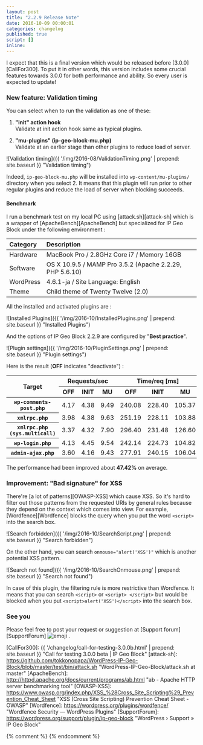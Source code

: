 ```yaml
---
layout: post
title: "2.2.9 Release Note"
date: 2016-10-09 00:00:01
categories: changelog
published: true
script: []
inline:
---
```


I expect that this is a final version which would be released before [3.0.0]
[CallFor300]. To put it in other words, this version includes some crucial 
features towards 3.0.0 for both performance and ability. So every user is 
expected to update!

<!--more-->

### New feature: Validation timing ###

You can select when to run the validation as one of these:

1. **"init" action hook**  
   Validate at init action hook same as typical plugins.

2. **"mu-plugins" (ip-geo-block-mu.php)**  
   Validate at an earlier stage than other plugins to reduce load of server.

![Validation timing]({{ '/img/2016-08/ValidationTiming.png' | prepend: site.baseurl }}
 "Validation timing")

Indeed, `ip-geo-block-mu.php` will be installed into `wp-content/mu-plugins/` 
directory when you select 2. It means that this plugin will run prior to other
regular plugins and reduce the load of server when blocking succeeds.

#### Benchmark ####

I run a benchmark test on my local PC using [attack.sh][attack-sh] which is a 
wrapper of [ApacheBench][ApacheBench] but specialized for IP Geo Block under 
the following environment :

| Category      | Description                                                  |
|:--------------|:-------------------------------------------------------------|
| Hardware      | MacBook Pro / 2.8GHz Core i7 / Memory 16GB                   |
| Software      | OS X 10.9.5 / MAMP Pro 3.5.2 (Apache 2.2.29, PHP 5.6.10)     |
| WordPress     | 4.6.1-ja / Site Language: English                            |
| Theme         | Child theme of Twenty Twelve (2.0)                           |

All the installed and activated plugins are :

![Installed Plugins]({{ '/img/2016-10/InstalledPlugins.png' | prepend: site.baseurl }}
 "Installed Plugins")

And the options of IP Geo Block 2.2.9 are configured by "**Best practice**".

![Plugin settings]({{ '/img/2016-10/PluginSettings.png' | prepend: site.baseurl }}
 "Plugin settings")

Here is the result (**OFF** indicates "deactivate") :

<div class="table-responsive">
	<table class="table">
		<thead>
			<tr>
				<th rowspan="2">Target</th>
				<th colspan="3">Requests/sec</th>
				<th colspan="3">Time/req [ms]</th>
			</tr>
			<tr>
				<th>OFF</th>
				<th>INIT</th>
				<th>MU</th>
				<th>OFF</th>
				<th>INIT</th>
				<th>MU</th>
			</tr>
		</thead>
		<tbody>
			<tr>
				<th><code>wp-comments-post.php</code></th>
				<td>4.17</td>
				<td>4.38</td>
				<td>9.49</td>
				<td>240.08</td>
				<td>228.40</td>
				<td>105.37</td>
			</tr>
			<tr>
				<th><code>xmlrpc.php</code></th>
				<td>3.98</td>
				<td>4.38</td>
				<td>9.63</td>
				<td>251.19</td>
				<td>228.11</td>
				<td>103.88</td>
			</tr>
			<tr>
				<th><code>xmlrpc.php (sys.multicall)</code></th>
				<td>3.37</td>
				<td>4.32</td>
				<td>7.90</td>
				<td>296.40</td>
				<td>231.48</td>
				<td>126.60</td>
			</tr>
			<tr>
				<th><code>wp-login.php</code></th>
				<td>4.13</td>
				<td>4.45</td>
				<td>9.54</td>
				<td>242.14</td>
				<td>224.73</td>
				<td>104.82</td>
			</tr>
			<tr>
				<th><code>admin-ajax.php</code></th>
				<td>3.60</td>
				<td>4.16</td>
				<td>9.43</td>
				<td>277.91</td>
				<td>240.15</td>
				<td>106.04</td>
			</tr>
		</tbody>
	</table>
</div>

The performance had been improved about **47.42%** on average.

### Improvement: "Bad signature" for XSS ###

There're [a lot of patterns][OWASP-XSS] which cause XSS. So it's hard to filter 
out those patterns from the requested URIs by general rules because they depend 
on the context which comes into view. For example, [Wordfence][Wordfence] blocks
the query when you put the word `<script>` into the search box.

![Search forbidden]({{ '/img/2016-10/SearchScript.png' | prepend: site.baseurl }}
 "Search forbidden")

On the other hand, you can search `onmouse="alert('XSS')"` which is another 
potential XSS pattern.

![Search not found]({{ '/img/2016-10/SearchOnmouse.png' | prepend: site.baseurl }}
 "Search not found")

In case of this plugin, the filtering rule is more restrictive than Wordfence.
It means that you can search `<script>` or `<script> </script>` but would be 
blocked when you put `<script>alert('XSS')</script>` into the search box.

### See you ###

Please feel free to post your request or suggestion at 
[Support forum][SupportForum] <span class="emoji">
![emoji](https://assets-cdn.github.com/images/icons/emoji/unicode/1f477.png)
</span>.

[IP-Geo-Block]:   https://wordpress.org/plugins/ip-geo-block/ "WordPress › IP Geo Block « WordPress Plugins"
[CallFor300]:     {{ '/changelog/call-for-testing-3.0.0b.html' | prepend: site.baseurl }} "Call for testing 3.0.0 beta | IP Geo Block"
[attack-sh]:      https://github.com/tokkonopapa/WordPress-IP-Geo-Block/blob/master/test/bin/attack.sh "WordPress-IP-Geo-Block/attack.sh at master"
[ApacheBench]:    http://httpd.apache.org/docs/current/programs/ab.html "ab - Apache HTTP server benchmarking tool"
[OWASP-XSS]:      https://www.owasp.org/index.php/XSS_%28Cross_Site_Scripting%29_Prevention_Cheat_Sheet "XSS (Cross Site Scripting) Prevention Cheat Sheet - OWASP"
[Wordfence]:      https://wordpress.org/plugins/wordfence/ "Wordfence Security &mdash; WordPress Plugins"
[SupportForum]:   https://wordpress.org/support/plugin/ip-geo-block "WordPress &#8250; Support &raquo; IP Geo Block"

{% comment %}
{% endcomment %}
